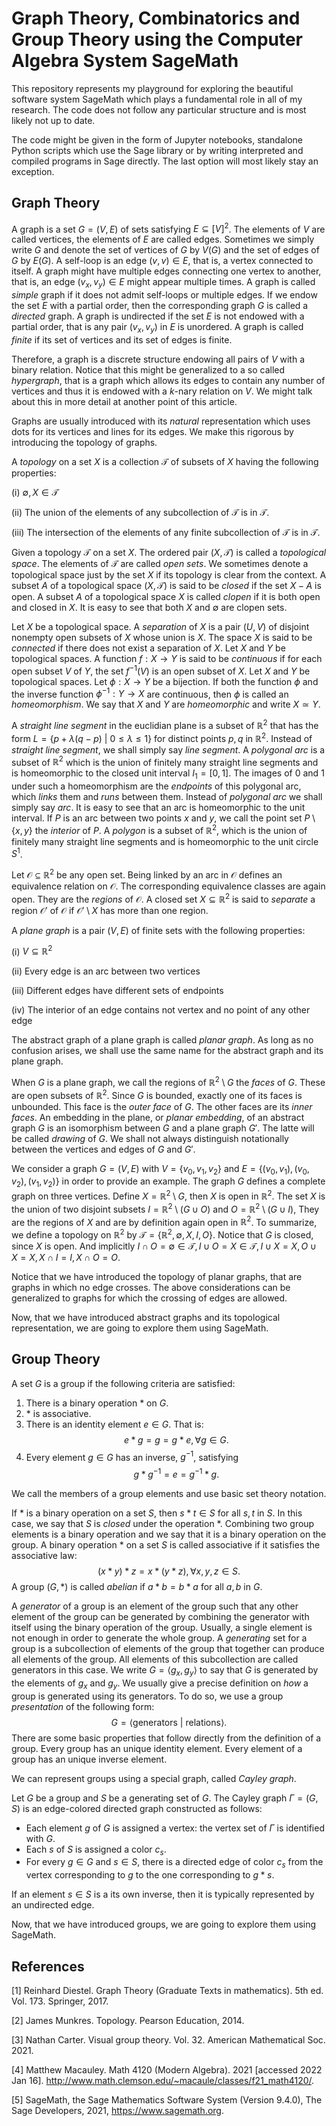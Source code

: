 # Graph Theory, Combinatorics and Group Theory using the Computer Algebra System SageMath

This repository represents my playground for exploring the beautiful software system SageMath which plays a fundamental role in all of my research. The code does not follow any particular structure and is most likely not up to date.

The code might be given in the form of Jupyter notebooks, standalone Python scripts which use the Sage library or by writing interpreted and compiled programs in Sage directly. The last option will most likely stay an exception.

## Graph Theory

A graph is a set $G=(V, E)$ of sets satisfying $E \subseteq [V]^2$. The elements of $V$ are called vertices, the elements of $E$ are called edges. Sometimes we simply write $G$ and denote the set of vertices of $G$ by $V(G)$ and the set of edges of $G$ by $E(G)$. A self-loop is an edge $(v,v) \in E$, that is, a vertex connected to itself. A graph might have multiple edges connecting one vertex to another, that is, an edge $(v_x, v_y) \in E$ might appear multiple times. A graph is called *simple* graph if it does not admit self-loops or multiple edges. If we endow the set $E$ with a partial order, then the corresponding graph $G$ is called a *directed* graph. A graph is undirected if the set $E$ is not endowed with a partial order, that is any pair $(v_x, v_y)$ in $E$ is unordered. A graph is called *finite* if its set of vertices and its set of edges is finite.

Therefore, a graph is a discrete structure endowing all pairs of $V$ with a binary relation. Notice that this might be generalized to a so called *hypergraph*, that is a graph which allows its edges to contain any number of vertices and thus it is endowed with a $k$-nary relation on $V$. We might talk about this in more detail at another point of this article.

Graphs are usually introduced with its *natural* representation which uses dots for its vertices and lines for its edges. We make this rigorous by introducing the topology of graphs.

A *topology* on a set $X$ is a collection $\mathcal{T}$ of subsets of $X$ having the following properties:

(i) $\emptyset, X \in \mathcal{T}$

(ii) The union of the elements of any subcollection of $\mathcal{T}$ is in $\mathcal{T}$.

(iii) The intersection of the elements of any finite subcollection of $\mathcal{T}$ is in $\mathcal{T}$.

Given a topology $\mathcal{T}$ on a set $X$. The ordered pair $(X, \mathcal{T})$ is called a *topological space*. The elements of $\mathcal{T}$ are called *open sets*. We sometimes denote a topological space just by the set $X$ if its topology is clear from the context. A subset $A$ of a topological space $(X, \mathcal{T})$ is said to be *closed* if the set $X-A$ is open. A subset $A$ of a topological space $X$ is called *clopen* if it is both open and closed in $X$. It is easy to see that both $X$ and $\emptyset$ are clopen sets.

Let $X$ be a topological space. A *separation* of $X$ is a pair $(U, V)$ of disjoint nonempty open subsets of $X$ whose union is $X$. The space $X$ is said to be *connected* if there does not exist a separation of $X$. Let $X$ and $Y$ be topological spaces. A function $f: X \to Y$ is said to be *continuous* if for each open subset $V$ of $Y$, the set $f^{-1}(V)$ is an open subset of $X$. Let $X$ and $Y$ be topological spaces. Let $\phi: X \to Y$ be a bijection. If both the function $\phi$ and the inverse function $\phi^{-1}: Y \to X$ are continuous, then $\phi$ is called an *homeomorphism*. We say that $X$ and $Y$ are *homeomorphic* and write $X \simeq Y$.

A *straight line segment* in the euclidian plane is a subset of $\mathbb{R}^2$ that has the form $L=\{p+\lambda(q-p)\ |\ 0 \leq \lambda \leq 1\}$ for distinct points $p,q$ in $\mathbb{R}^2$. Instead of *straight line segment*, we shall simply say *line segment*. A *polygonal arc* is a subset of $\mathbb{R}^2$ which is the union of finitely many straight line segments and is homeomorphic to the closed unit interval $I_1=[0,1]$. The images of $0$ and $1$ under such a homeomorphism are the *endpoints* of this polygonal arc, which *links* them and *runs* between them. Instead of *polygonal arc* we shall simply say *arc*. It is easy to see that an arc is homeomorphic to the unit interval. If $P$ is an arc between two points $x$ and $y$, we call the point set $P \setminus \{x,y\}$ the *interior* of *P*. A *polygon* is a subset of $\mathbb{R}^2$, which is the union of finitely many straight line segments and is homeomorphic to the unit circle $S^1$.

Let $\mathcal{O} \subseteq \mathbb{R}^2$ be any open set. Being linked by an arc in $\mathcal{O}$ defines an equivalence relation on $\mathcal{O}$. The corresponding equivalence classes are again open. They are the *regions* of $\mathcal{O}$. A closed set $X \subseteq \mathbb{R}^2$ is said to *separate* a region $\mathcal{O}'$ of $\mathcal{O}$ if $\mathcal{O}' \setminus X$ has more than one region. 

A *plane graph* is a pair $(V, E)$ of finite sets with the following properties:

(i) $V \subseteq \mathbb{R}^2$

(ii) Every edge is an arc between two vertices

(iii) Different edges have different sets of endpoints

(iv) The interior of an edge contains not vertex and no point of any other edge

The abstract graph of a plane graph is called *planar graph*. As long as no confusion arises, we shall use the same name for the abstract graph and its plane graph.

When $G$ is a plane graph, we call the regions of $\mathbb{R}^2 \setminus G$ the *faces* of $G$. These are open subsets of $\mathbb{R}^2$. Since $G$ is bounded, exactly one of its faces is unbounded. This face is the *outer face* of $G$. The other faces are its *inner faces*. An embedding in the plane, or *planar embedding*, of an abstract graph $G$ is an isomorphism between $G$ and a plane graph $G'$. The latte will be called *drawing* of $G$. We shall not always distinguish notationally between the vertices and edges of $G$ and $G'$.

We consider a graph $G=(V,E)$ with $V=\{v_0, v_1, v_2\}$ and $E=\{(v_0,v_1),(v_0,v_2), (v_1, v_2)\}$ in order to provide an example. The graph $G$ defines a complete graph on three vertices. Define $X=\mathbb{R}^2 \setminus G$, then $X$ is open in $\mathbb{R}^2$. The set $X$ is the union of two disjoint subsets $I=\mathbb{R}^2 \setminus (G \cup O)$ and $O=\mathbb{R}^2 \setminus (G\cup I)$, They are the regions of $X$ and are by definition again open in $\mathbb{R}^2$. To summarize, we define a topology on $\mathbb{R}^2$ by $\mathcal{T}=\{\mathbb{R}^2, \emptyset, X, I, O\}$. Notice that $G$ is closed, since $X$ is open. And implicitly $I \cap O=\emptyset \in \mathcal{T}, I \cup O =X \in \mathcal{T}, I \cup X=X,O\cup X=X, X \cap I=I, X \cap O =O$.

Notice that we have introduced the topology of planar graphs, that are graphs in which no edge crosses. The above considerations can be generalized to graphs for which the crossing of edges are allowed.

Now, that we have introduced abstract graphs and its topological representation, we are going to explore them using SageMath.

## Group Theory

A set $G$ is a group if the following criteria are satisfied:

1. There is a binary operation $*$ on $G$.
2. $*$ is associative.
3. There is an identity element $e \in G$. That is: $$e*g=g=g*e, \forall g \in G.$$
4. Every element $g \in G$ has an inverse, $g^{-1}$, satisfying $$g*g^{-1}=e=g^{-1}*g.$$

We call the members of a group elements and use basic set theory notation.

If $*$ is a binary operation on a set $S$, then $s*t \in S$ for all $s,t$ in $S$. In this case, we say that $S$ is *closed* under the operation $*$. Combining two group elements is a binary operation and we say that it is a binary operation on the group. A binary operation $*$ on a set $S$ is called associative if it satisfies the associative law: $$(x*y)*z=x*(y*z), \forall x,y,z \in S.$$
A group $(G, *)$ is called *abelian* if $a*b=b*a$ for all $a,b$ in $G$.

A *generator* of a group is an element of the group such that any other element of the group can be generated by combining the generator with itself using the binary operation of the group. Usually, a single element is not enough in order to generate the whole group. A *generating* set for a group is a subcollection of elements of the group that together can produce all elements of the group. All elements of this subcollection are called generators in this case. We write $G=\langle g_x, g_y \rangle$ to say that $G$ is generated by the elements of $g_x$ and $g_y$. We usually give a precise definition on *how* a group is generated using its generators. To do so, we use a group *presentation* of the following form: $$G=\langle \text{generators}\ |\ \text{relations} \rangle.$$ There are some basic properties that follow directly from the definition of a group. Every group has an unique identity element. Every element of a group has an unique inverse element.

We can represent groups using a special graph, called *Cayley graph*.

Let $G$ be a group and $S$ be a generating set of $G$. The Cayley graph $\Gamma=(G,S)$ is an edge-colored directed graph constructed as follows:

* Each element $g$ of $G$ is assigned a vertex: the vertex set of $\Gamma$ is identified with $G$.
* Each $s$ of $S$ is assigned a color $c_s$.
* For every $g \in G$ and $s \in S$, there is a directed edge of color $c_s$ from the vertex corresponding to $g$ to the one corresponding to $g*s$.

If an element $s \in S$ is a its own inverse, then it is typically represented by an undirected edge.

Now, that we have introduced groups, we are going to explore them using SageMath.

## References

[1] Reinhard Diestel. Graph Theory (Graduate Texts in mathematics). 5th ed. Vol. 173.
Springer, 2017.

[2] James Munkres. Topology. Pearson Education, 2014.

[3] Nathan Carter. Visual group theory. Vol. 32. American Mathematical Soc. 2021.

[4] Matthew Macauley. Math 4120 (Modern Algebra). 2021 [accessed 2022 Jan 16]. http://www.math.clemson.edu/~macaule/classes/f21_math4120/.

[5] SageMath, the Sage Mathematics Software System (Version 9.4.0), The Sage Developers, 2021, https://www.sagemath.org.
